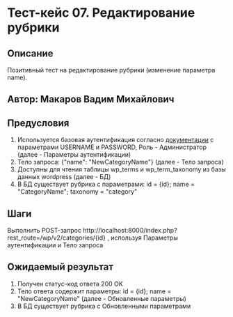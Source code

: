 # Тест-кейс 07. Редактирование рубрики

## Описание
Позитивный тест на редактирование рубрики (изменение параметра name).

## Автор: Макаров Вадим Михайлович

## Предусловия
1) Используется базовая аутентификация согласно 
[документации](https://developer.wordpress.org/rest-api/using-the-rest-api/authentication/#basic-authentication-with-application-passwords)
с параметрами USERNAME и PASSWORD, Роль - Администратор (далее - Параметры аутентификации)
2) Тело запроса: {"name": "NewCategoryName"} (далее - Тело запроса)
3) Доступны для чтения таблицы wp_terms и wp_term_taxonomy из базы данных wordpress (далее - БД)
4) В БД существует рубрика с параметрами: id = {id}; name = "CategoryName"; taxonomy = "category"


## Шаги
Выполнить POST-запрос http://localhost:8000/index.php?rest_route=/wp/v2/categories/{id} , используя Параметры аутентификации и Тело запроса


## Ожидаемый результат
1) Получен статус-код ответа 200 OK
2) Тело ответа содержит параметры: id = {id}; name = "NewCategoryName" (далее - Обновленные параметры)
3) В БД существует рубрика с Обновленными параметрами